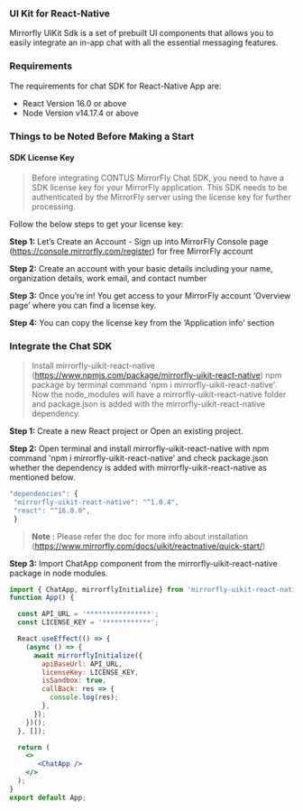 ### UI Kit for React-Native

Mirrorfly UIKit Sdk is a set of prebuilt UI components that allows you to easily integrate an in-app chat with all the essential messaging features.

### Requirements

The requirements for chat SDK for React-Native App are:

- React Version 16.0 or above
- Node Version v14.17.4 or above

### Things to be Noted Before Making a Start

#### SDK License Key

> Before integrating CONTUS MirrorFly Chat SDK, you need to have a SDK license key for your MirrorFly application. This SDK needs to be authenticated by the MirrorFly server using the license key for further processing.

Follow the below steps to get your license key:

**Step 1:** Let’s Create an Account - Sign up into MirrorFly Console page (https://console.mirrorfly.com/register) for free MirrorFly account

**Step 2:** Create an account with your basic details including your name, organization details, work email, and contact number

**Step 3:** Once you’re in! You get access to your MirrorFly account ‘Overview page’ where you can find a license key.

**Step 4:** You can copy the license key from the ‘Application info’ section

### Integrate the Chat SDK

> Install mirrorfly-uikit-react-native (https://www.npmjs.com/package/mirrorfly-uikit-react-native) npm package by terminal command 'npm i mirrorfly-uikit-react-native'. Now the node_modules will have a mirrorfly-uikit-react-native folder and package.json is added with the mirrorfly-uikit-react-native dependency.

**Step 1:** Create a new React project or Open an existing project.

**Step 2:** Open terminal and install mirrorfly-uikit-react-native with npm command 'npm i mirrorfly-uikit-react-native' and check package.json whether the dependency is added with mirrorfly-uikit-react-native as mentioned below.

```jsx
"dependencies": {
 "mirrorfly-uikit-react-native": "^1.0.4",
 "react": "^16.0.0",
 }
```

>**Note :** Please refer the doc for more info about installation (https://www.mirrorfly.com/docs/uikit/reactnative/quick-start/)

**Step 3:** Import ChatApp component from the mirrorfly-uikit-react-native package in node modules.

```jsx
import { ChatApp, mirrorflyInitialize} from 'mirrorfly-uikit-react-native';
function App() {

  const API_URL = '****************';
  const LICENSE_KEY = '************';

  React.useEffect(() => {
    (async () => {
      await mirrorflyInitialize({
        apiBaseUrl: API_URL,
        licenseKey: LICENSE_KEY,
        isSandbox: true,
        callBack: res => {
          console.log(res);
        },
      });
    })();
  }, []);

  return (
    <>
       <ChatApp />
    </>
  );
}
export default App;
